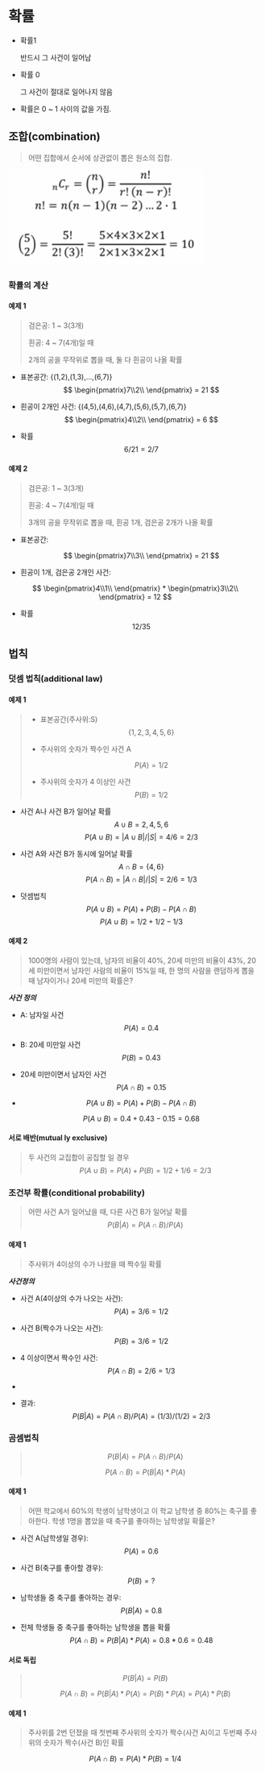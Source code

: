 # 확률

- 확률1

  반드시 그 사건이 일어남

- 확률 0

  그 사건이 절대로 일어나지 않음

- 확률은 0 ~ 1 사이의 값을 가짐.

## 조합(combination)

> 어떤 집합에서 순서에 상관없이 뽑은 원소의 집합.

![image-20230508085241168](https://raw.githubusercontent.com/KrGil/blog-contents-b/3b0edbbc3dc23a3f42c9a8e7024e2386c4db7885/computer-science/artificial-intelligence/mathematic-fundamentals-for-artificial-intelligence/%ED%99%95%EB%A5%A0.assets/image-20230508085241168.png)



### 확률의 계산

#### 예제 1 

> 검은공: 1 ~ 3(3개)
>
> 흰공: 4 ~ 7(4개)일 때 
>
> 2개의 공을 무작위로 뽑을 때, 둘 다 흰공이 나올 확률

 - 표본공간: {(1,2),(1,3),...,(6,7)}
$$
  \begin{pmatrix}7\\2\\ \end{pmatrix} = 21
$$

 - 흰공이 2개인 사건: {(4,5),(4,6),(4,7),(5,6),(5,7),(6,7)}
$$
  \begin{pmatrix}4\\2\\ \end{pmatrix} = 6
$$

- 확률
  $$
  6/21 = 2/7
  $$

#### 예제 2

> 검은공: 1 ~ 3(3개)
>
> 흰공: 4 ~ 7(4개)일 때 
>
> 3개의 공을 무작위로 뽑을 때, 흰공 1개, 검은공 2개가 나올 확률

- 표본공간:

  $$
\begin{pmatrix}7\\3\\ \end{pmatrix} = 21
  $$

 - 흰공이 1개, 검은공 2개인 사건: 

$$
\begin{pmatrix}4\\1\\ \end{pmatrix} * \begin{pmatrix}3\\2\\ \end{pmatrix} = 12
$$

- 확률
  $$
  12/35
  $$



## 법칙

### 덧셈 법칙(additional law)

#### 예제 1

> - 표본공간(주사위:S)
>   $$
>   \{1,2,3,4,5,6\}
>   $$
>   
>
> - 주사위의 숫자가 짝수인 사건 A
>
>   $$
>   P(A) = 1/2
>   $$
>
> - 주사위의 숫자가 4 이상인 사건
>   $$
>   P(B) = 1/2
>   $$

- 사건 A나 사건 B가 일어날 확률
  $$
  A \cup B = {2,4,5,6}
  $$
  $$
  P(A \cup B) = |A \cup B| / |S| = 4/6 = 2/3
  $$

- 사건  A와 사건 B가 동시에 일어날 확률
  $$
  A \cap B = \{4,6\}
  $$
  $$
  P(A \cap B) = |A \cap B| / |S| = 2/6 = 1/3
  $$

- 덧셈법칙
  $$
  P(A \cup B) = P(A) + P(B) - P(A \cap B)
  $$
  $$
  P(A \cup B) = 1/2 + 1/2 - 1/3
  $$



#### 예제 2

> 1000명의 사람이 있는데, 남자의 비율이 40%, 20세 미만의 비율이 43%, 20세 미만이면서 남자인 사람의 비율이 15%일 때, 한 명의 사람을 랜덤하게 뽑을 때 남자이거나 20세 미만의 확률은?

***사건 정의***

- A: 남자일 사건
  $$
  P(A) = 0.4
  $$

- B: 20세 미만일 사건
  $$
  P(B) = 0.43
  $$

- 20세 미만이면서 남자인 사건
  $$
  P(A \cap B) = 0.15
  $$

- $$
  P(A \cup B) = P(A) + P(B) - P(A \cap B)
  $$

  $$
  P(A \cup B) = 0.4 + 0.43 - 0.15 = 0.68
  $$

#### 서로 배반(mutual ly exclusive)

> 두 사건의 교집합이 공집할 일 경우 
> $$
> P(A \cup B) = P(A) + P(B) = 1/2 + 1/6 = 2/3
> $$

### 조건부 확률(conditional probability)

> 어떤 사건 A가 일어났을 때, 다른 사건 B가 일어날 확률
> $$
> P(B|A) = P(A \cap B)/ P(A)
> $$
> 

#### 예제 1

> 주사위가 4이상의 수가 나왔을 때 짝수일 확률

***사건정의***

- 사건 A(4이상의 수가 나오는 사건):
  $$
  P(A) = 3/6 = 1/2
  $$

- 사건 B(짝수가 나오는 사건):
  $$
  P(B) = 3/6 = 1/2
  $$
  

- 4 이상이면서 짝수인 사건:
  $$
  P(A \cap B) = 2/6 = 1/3
  $$

- 

- 결과:
  $$
  P(B|A) = P(A \cap B)/ P(A) = (1/3)/(1/2) = 2/3
  $$
  

### 곰셈법칙

> $$
> P(B|A) = P(A \cap B) / P(A)
> $$
>
> $$
> P(A \cap B) = P(B|A) * P(A)
> $$

#### 예제 1

> 어떤 학교에서 60%의 학생이 남학생이고 이 학교 남학생 중 80%는 축구를 좋아한다.  학생 1명을 뽑았을 때 축구를 좋아하는 남학생일 확률은?

- 사건 A(남학생일 경우): 
  $$
  P(A) = 0.6
  $$

- 사건 B(축구를 좋아할 경우):
  $$
  P(B) = ?
  $$

- 남학생들 중 축구를 좋아하는 경우:
  $$
  P(B|A) = 0.8
  $$
   

- 전체 학생들 중 축구를 좋아하는 남학생을 뽑을 확률
  $$
  P(A \cap B) = P(B|A) * P(A) = 0.8 * 0.6 = 0.48
  $$
  

#### 서로 독립

> $$
> P(B|A) = P(B)
> $$
>
> $$
> P(A \cap B) = P(B|A) * P(A) = P(B) * P(A) = P(A) * P(B)
> $$

#### 예제 1

> 주사위를 2번 던졌을 때 첫번째 주사위의 숫자가 짝수(사건 A)이고 두번째 주사위의 숫자가 짝수(사건 B)인 확률

$$
P(A \cap B) = P(A) * P(B) = 1/4
$$

